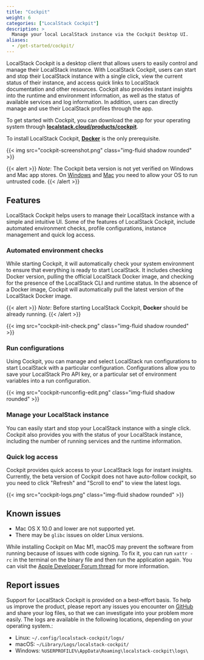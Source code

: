 ```yaml
---
title: "Cockpit"
weight: 6
categories: ["LocalStack Cockpit"]
description: >
  Manage your local LocalStack instance via the Cockpit Desktop UI.
aliases:
  - /get-started/cockpit/
---
```


LocalStack Cockpit is a desktop client that allows users to easily control and manage their LocalStack instance. With LocalStack Cockpit, users can start and stop their LocalStack instance with a single click, view the current status of their instance, and access quick links to LocalStack documentation and other resources. 
Cockpit also provides instant insights into the runtime and environment information, as well as the status of available services and log information. In addition, users can directly manage and use their LocalStack profiles through the app.

To get started with Cockpit, you can download the app for your operating system through [**localstack.cloud/products/cockpit**](https://localstack.cloud/products/cockpit).

To install LocalStack Cockpit, [**Docker**](https://www.docker.com) is the only prerequisite.

<p>
{{< img src="cockpit-screenshot.png" class="img-fluid shadow rounded" >}}
</p>

{{< alert >}}
*Note*: The Cockpit beta version is not yet verified on Windows and Mac app stores.
On [Windows](https://www.windowscentral.com/how-disable-smartscreen-trusted-app-windows-10) and [Mac](https://support.apple.com/guide/mac-help/open-a-mac-app-from-an-unidentified-developer-mh40616/mac) you need to allow your OS to run untrusted code.
{{< /alert >}}

## Features

LocalStack Cockpit helps users to manage their LocalStack instance with a simple and intuitive UI. Some of the features of LocalStack Cockpit, include automated environment checks, profile configurations, instance management and quick log access.

### Automated environment checks

While starting Cockpit, it will automatically check your system environment to ensure that everything is ready to start LocalStack. It includes checking Docker version, pulling the official LocalStack Docker image, and checking for the presence of the LocalStack CLI and runtime status. In the absence of a Docker image, Cockpit will automatically pull the latest version of the LocalStack Docker image.

{{< alert >}}
*Note*: Before starting LocalStack Cockpit, **Docker** should be already running.
{{< /alert >}}

<p>
{{< img src="cockpit-init-check.png" class="img-fluid shadow rounded" >}}
</p>

### Run configurations

Using Cockpit, you can manage and select LocalStack run configurations to start LocalStack with a particular configuration. Configurations allow you to save your LocalStack Pro API key, or a particular set of environment variables into a run configuration.

<p>
{{< img src="cockpit-runconfig-edit.png" class="img-fluid shadow rounded" >}}
</p>

### Manage your LocalStack instance

You can easily start and stop your LocalStack instance with a single click. Cockpit also provides you with the status of your LocalStack instance, including the number of running services and the runtime information.

### Quick log access

Cockpit provides quick access to your LocalStack logs for instant insights. Currently, the beta version of Cockpit does not have auto-follow cockpit, so you need to click "Refresh" and "Scroll to end" to view the latest logs.

<p>
{{< img src="cockpit-logs.png" class="img-fluid shadow rounded" >}}
</p>

## Known issues

- Mac OS X 10.0 and lower are not supported yet.
- There may be `glibc` issues on older Linux versions.

While installing Cockpit on Mac M1, macOS may prevent the software from running because of issues with code signing. To fix it, you can run `xattr -rc` in the terminal on the binary file and then run the application again. You can visit the [Apple Developer Forum thread](https://developer.apple.com/forums/thread/692774) for more information.

## Report issues

Support for LocalStack Cockpit is provided on a best-effort basis. To help us improve the product, please report any issues you encounter on [GitHub](https://github.com/localstack/cockpit/issues) and share your log files, so that we can investigate into your problem more easily. The logs are available in the following locations, depending on your operating system.:

- Linux: `~/.config/localstack-cockpit/logs/`
- macOS: `~/Library/Logs/localstack-cockpit/`
- Windows: `%USERPROFILE%\AppData\Roaming\localstack-cockpit\logs\`
